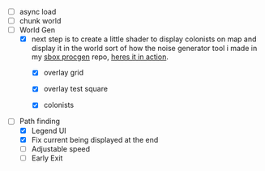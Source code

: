 ﻿- [ ] async load
- [ ] chunk world
- [ ] World Gen
    - [x] next step is to create a little shader to display colonists on map and display it in the world
      sort of how the noise generator tool i made in my [sbox procgen](https://github.com/kira0x1/sbox-procgen) repo, [heres it in action](https://youtu.be/q8OuTlbHinY?t=2).
        - [x] overlay grid
        - [x] overlay test square
        - [x] colonists


- [ ] Path finding
    - [x] Legend UI
    - [x] Fix current being displayed at the end
    - [ ] Adjustable speed
    - [ ] Early Exit